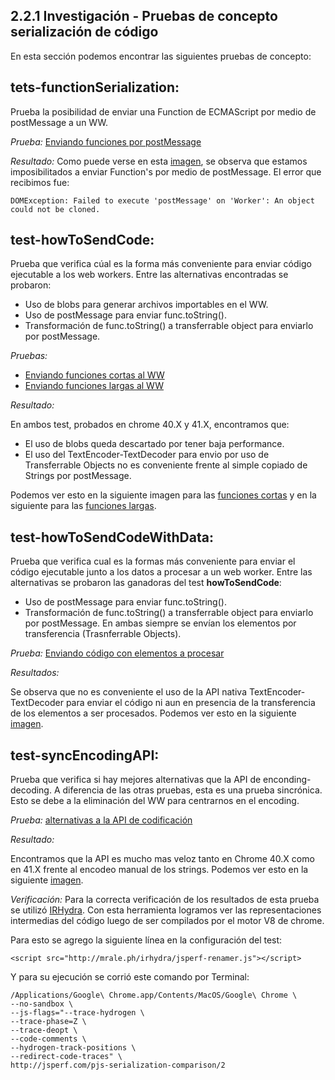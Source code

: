 2.2.1 Investigación - Pruebas de concepto serialización de código
---------------

En esta sección podemos encontrar las siguientes pruebas de concepto:


**tets-functionSerialization:**
-------------

Prueba la posibilidad de enviar una Function de ECMAScript por medio de postMessage a un WW.

*Prueba:* [Enviando funciones por postMessage](./tets-functionSerialization/test.js)

*Resultado:*
Como puede verse en esta [imagen](./tets-functionSerialization/results.png), se observa que estamos imposibilitados a enviar Function's por medio de postMessage.
El error que recibimos fue:
```
DOMException: Failed to execute 'postMessage' on 'Worker': An object could not be cloned.
```

**test-howToSendCode:**
-------------

Prueba que verifica cúal es la forma más conveniente para enviar código ejecutable a los web workers.
Entre las alternativas encontradas se probaron:
* Uso de blobs para generar archivos importables en el WW.
* Uso de postMessage para enviar func.toString().
* Transformación de func.toString() a transferrable object para enviarlo por postMessage.

*Pruebas:*
* [Enviando funciones cortas al WW](http://jsperf.com/pjs-serialization/2)
* [Enviando funciones largas al WW](http://jsperf.com/pjs-serialization-long)

*Resultado:*

En ambos test, probados en chrome 40.X y 41.X, encontramos que:
* El uso de blobs queda descartado por tener baja performance.
* El uso del TextEncoder-TextDecoder para envio por uso de Transferrable Objects no es conveniente frente al simple copiado de Strings por postMessage.

Podemos ver esto en la siguiente imagen para las [funciones cortas](./test-howToSendCode/short/results.png) y en la siguiente para las [funciones largas](./test-howToSendCode/long/results.png).

**test-howToSendCodeWithData:**
-------------

Prueba que verifica cual es la formas más conveniente para enviar el código ejecutable junto a los datos a procesar a un web worker.
Entre las alternativas se probaron las ganadoras del test **howToSendCode**:
* Uso de postMessage para enviar func.toString().
* Transformación de func.toString() a transferrable object para enviarlo por postMessage.
En ambas siempre se envían los elementos por transferencia (Trasnferrable Objects).

*Prueba:* [Enviando código con elementos a procesar](http://jsperf.com/pjs-encoding)

*Resultados:*

Se observa que no es conveniente el uso de la API nativa TextEncoder-TextDecoder para enviar el código ni aun en presencia de la transferencia de los elementos a ser procesados.
Podemos ver esto en la siguiente [imagen](./test-howToSendCodeWithData/results.png).

**test-syncEncodingAPI:**
-------------

Prueba que verifica si hay mejores alternativas que la API de enconding-decoding. A diferencia de las otras pruebas, esta es una prueba sincrónica. Esto se debe a la eliminación del WW para centrarnos en el encoding.

*Prueba:* [alternativas a la API de codificación](http://jsperf.com/pjs-serialization-comparison/2)

*Resultado:*

Encontramos que la API es mucho mas veloz tanto en Chrome 40.X como en 41.X frente al encodeo manual de los strings.
Podemos ver esto en la siguiente [imagen](./test-syncEncodingAPI/results.png).

*Verificación:*
Para la correcta verificación de los resultados de esta prueba se utilizó [IRHydra](http://mrale.ph/irhydra/2/). Con esta herramienta logramos ver las representaciones intermedias del código luego de ser compilados por el motor V8 de chrome.

Para esto se agrego la siguiente línea en la configuración del test:
```
<script src="http://mrale.ph/irhydra/jsperf-renamer.js"></script>
```

Y para su ejecución se corrió este comando por Terminal:
```
/Applications/Google\ Chrome.app/Contents/MacOS/Google\ Chrome \
--no-sandbox \
--js-flags="--trace-hydrogen \
--trace-phase=Z \
--trace-deopt \
--code-comments \
--hydrogen-track-positions \
--redirect-code-traces" \
http://jsperf.com/pjs-serialization-comparison/2
```
